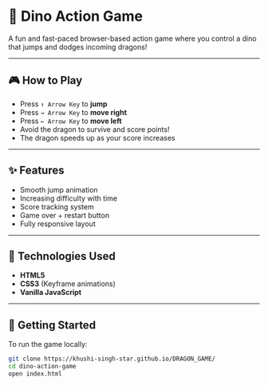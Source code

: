 # 🦖 Dino Action Game

A fun and fast-paced browser-based action game where you control a dino that jumps and dodges incoming dragons!

---

## 🎮 How to Play

- Press `↑ Arrow Key` to **jump**
- Press `→ Arrow Key` to **move right**
- Press `← Arrow Key` to **move left**
- Avoid the dragon to survive and score points!
- The dragon speeds up as your score increases

---

## ✨ Features

- Smooth jump animation
- Increasing difficulty with time
- Score tracking system
- Game over + restart button
- Fully responsive layout

---

## 🧰 Technologies Used

- **HTML5**
- **CSS3** (Keyframe animations)
- **Vanilla JavaScript**

---

## 🚀 Getting Started

To run the game locally:

```bash
git clone https://khushi-singh-star.github.io/DRAGON_GAME/
cd dino-action-game
open index.html
